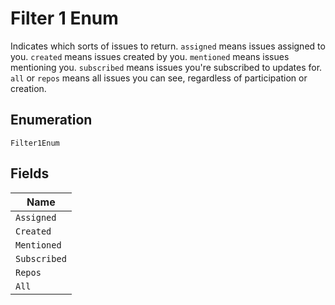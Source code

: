 
# Filter 1 Enum

Indicates which sorts of issues to return. `assigned` means issues assigned to you. `created` means issues created by you. `mentioned` means issues mentioning you. `subscribed` means issues you're subscribed to updates for. `all` or `repos` means all issues you can see, regardless of participation or creation.

## Enumeration

`Filter1Enum`

## Fields

| Name |
|  --- |
| `Assigned` |
| `Created` |
| `Mentioned` |
| `Subscribed` |
| `Repos` |
| `All` |

